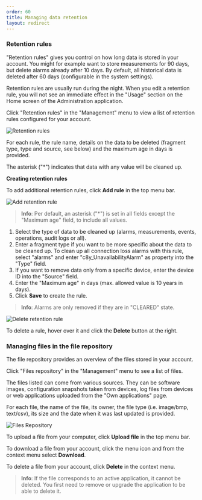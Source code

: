 ```yaml
---
order: 60
title: Managing data retention
layout: redirect
---
```


### <a name="retention-rules"></a>Retention rules

"Retention rules" gives you control on how long data is stored in your account. You might for example want to store measurements for 90 days, but delete alarms already after 10 days. By default, all historical data is deleted after 60 days (configurable in the system settings).

Retention rules are usually run during the night. When you edit a retention rule, you will not see an immediate effect in the "Usage" section on the Home screen of the Administration application.

Click "Retention rules" in the "Management" menu to view a list of retention rules configured for your account.

<img src="/guides/images/users-guide/Administration/Admin_RetentionRules.png" alt="Retention rules" style="max-width: 50%">

For each rule, the rule name, details on the data to be deleted (fragment type, type and source, see below) and the maximum age in days is provided.

The asterisk ("*") indicates that data with any value will be cleaned up.


**Creating retention rules**

To add additional retention rules, click **Add rule** in the top menu bar. 

<img src="/guides/images/users-guide/addrulepage.png" alt="Add retention rule" style="max-width: 50%">

>**Info**: Per default, an asterisk ("*") is set in all fields except the "Maximum age" field, to include all values.

1. Select the type of data to be cleaned up (alarms, measurements, events, operations, audit logs or all).
2. Enter a fragment type if you want to be more specific about the data to be cleaned up. To clean up all connection loss alarms with this rule, select "alarms" and enter "c8y_UnavailabilityAlarm" as property into the "Type" field.
3. If you want to remove data only from a specific device, enter the device ID into the "Source" field.
4. Enter the "Maximum age" in days (max. allowed value is 10 years in days).
5. Click **Save** to create the rule.

>**Info**: Alarms are only removed if they are in "CLEARED" state.

<img src="/guides/images/users-guide/Administration/Admin_RetentionRulesDelete.png" alt="Delete retention rule" style="max-width: 50%">

To delete a rule, hover over it and click the **Delete** button at the right.


### <a name="files"></a>Managing files in the file repository

The file repository provides an overview of the files stored in your account.

Click "Files repository" in the "Management" menu to see a list of files. 

The files listed can come from various sources. They can be software images, configuration snapshots taken from devices, log files from devices or web applications uploaded from the "Own applications" page. 

For each file, the name of the file, its owner, the file type (i.e. image/bmp, text/csv), its size and the date when it was last updated is provided.

<img src="/guides/images/users-guide/Administration/Admin_FilesRepository.png" alt="Files Repository" style="max-width: 100%">

To upload a file from your computer, click **Upload file** in the top menu bar.

To download a file from your account, click the menu icon and from the context menu select **Download**.

To delete a file from your account, click **Delete** in the context menu.

>**Info**: If the file corresponds to an active application, it cannot be deleted. You first need to remove or upgrade the application to be able to delete it.
